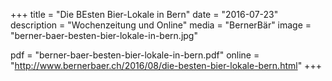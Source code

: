 +++
title = "Die BEsten Bier-Lokale in Bern"
date = "2016-07-23"
description = "Wochenzeitung und Online"
media = "BernerBär"
image = "berner-baer-besten-bier-lokale-in-bern.jpg"

pdf = "berner-baer-besten-bier-lokale-in-bern.pdf"
online = "http://www.bernerbaer.ch/2016/08/die-besten-bier-lokale-bern.html"
+++
